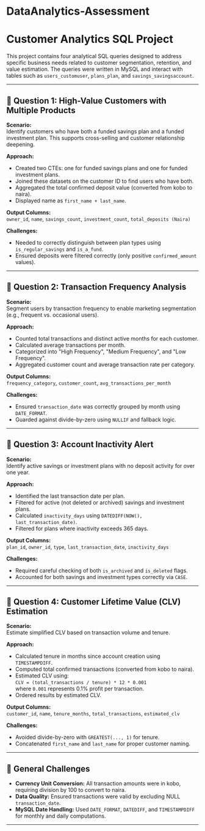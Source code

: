# DataAnalytics-Assessment

# Customer Analytics SQL Project

This project contains four analytical SQL queries designed to address specific business needs related to customer segmentation, retention, and value estimation. The queries were written in MySQL and interact with tables such as `users_customuser`, `plans_plan`, and `savings_savingsaccount`.

---

## 📌 Question 1: High-Value Customers with Multiple Products

**Scenario:**  
Identify customers who have both a funded savings plan and a funded investment plan. This supports cross-selling and customer relationship deepening.

**Approach:**  
- Created two CTEs: one for funded savings plans and one for funded investment plans.
- Joined these datasets on the customer ID to find users who have both.
- Aggregated the total confirmed deposit value (converted from kobo to naira).
- Displayed name as `first_name + last_name`.

**Output Columns:**  
`owner_id`, `name`, `savings_count`, `investment_count`, `total_deposits (Naira)`

**Challenges:**  
- Needed to correctly distinguish between plan types using `is_regular_savings` and `is_a_fund`.
- Ensured deposits were filtered correctly (only positive `confirmed_amount` values).

---

## 📌 Question 2: Transaction Frequency Analysis

**Scenario:**  
Segment users by transaction frequency to enable marketing segmentation (e.g., frequent vs. occasional users).

**Approach:**  
- Counted total transactions and distinct active months for each customer.
- Calculated average transactions per month.
- Categorized into "High Frequency", "Medium Frequency", and "Low Frequency".
- Aggregated customer count and average transaction rate per category.

**Output Columns:**  
`frequency_category`, `customer_count`, `avg_transactions_per_month`

**Challenges:**  
- Ensured `transaction_date` was correctly grouped by month using `DATE_FORMAT`.
- Guarded against divide-by-zero using `NULLIF` and fallback logic.

---

## 📌 Question 3: Account Inactivity Alert

**Scenario:**  
Identify active savings or investment plans with no deposit activity for over one year.

**Approach:**  
- Identified the last transaction date per plan.
- Filtered for active (not deleted or archived) savings and investment plans.
- Calculated `inactivity_days` using `DATEDIFF(NOW(), last_transaction_date)`.
- Filtered for plans where inactivity exceeds 365 days.

**Output Columns:**  
`plan_id`, `owner_id`, `type`, `last_transaction_date`, `inactivity_days`

**Challenges:**  
- Required careful checking of both `is_archived` and `is_deleted` flags.
- Accounted for both savings and investment types correctly via `CASE`.

---

## 📌 Question 4: Customer Lifetime Value (CLV) Estimation

**Scenario:**  
Estimate simplified CLV based on transaction volume and tenure.

**Approach:**  
- Calculated tenure in months since account creation using `TIMESTAMPDIFF`.
- Computed total confirmed transactions (converted from kobo to naira).
- Estimated CLV using:  
  `CLV = (total_transactions / tenure) * 12 * 0.001`  
  where `0.001` represents 0.1% profit per transaction.
- Ordered results by estimated CLV.

**Output Columns:**  
`customer_id`, `name`, `tenure_months`, `total_transactions`, `estimated_clv`

**Challenges:**  
- Avoided divide-by-zero with `GREATEST(..., 1)` for tenure.
- Concatenated `first_name` and `last_name` for proper customer naming.

---

## 🚧 General Challenges

- **Currency Unit Conversion:** All transaction amounts were in kobo, requiring division by 100 to convert to naira.
- **Data Quality:** Ensured transactions were valid by excluding NULL `transaction_date`.
- **MySQL Date Handling:** Used `DATE_FORMAT`, `DATEDIFF`, and `TIMESTAMPDIFF` for monthly and daily computations.

---
